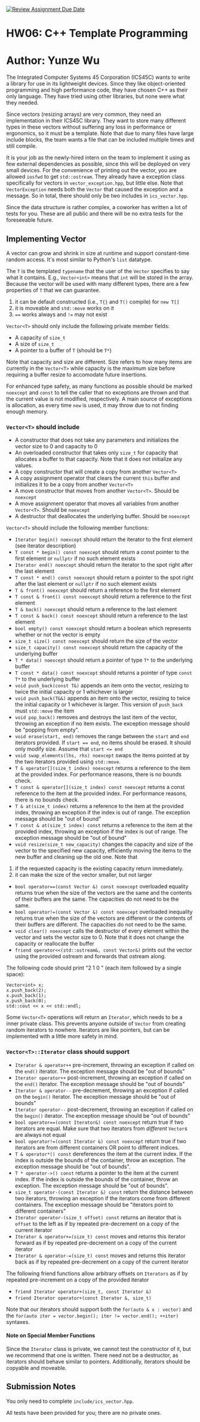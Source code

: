 [![Review Assignment Due Date](https://classroom.github.com/assets/deadline-readme-button-22041afd0340ce965d47ae6ef1cefeee28c7c493a6346c4f15d667ab976d596c.svg)](https://classroom.github.com/a/tidalri1)
# HW06: C++ Template Programming
# Author: Yunze Wu

The Integrated Computer Systems 45 Corporation (ICS45C) wants to write a library for use in its lightweight devices.
Since they like object-oriented programming and high performance code, they have chosen C++ as their only language.
They have tried using other libraries, but none were what they needed.

Since vectors (resizing arrays) are very common, they need an implementation in their ICS45C library.
They want to store many different types in these vectors without suffering any loss in performance or ergonomics,
so it must be a template.
Note that due to many files have large include blocks, the team wants a file that can be included multiple times and still compile.

It is your job as the newly-hired intern on the team to implement it using as few external dependencies as possible, since this will be deployed on very small devices.
For the convenience of printing out the vector, you are allowed `iosfwd` to get `std::ostream`.
They already have a exception class specifically for vectors in `vector_exception.hpp`, but little else.
Note that `VectorException` needs both the `Vector` that caused the exception and a message.
So in total, there should only be two includes in `ics_vector.hpp`.

Since the data structure is rather complex, a coworker has written a lot of tests for you.
These are all public and there will be no extra tests for the foreseeable future.

## Implementing Vector<T> 

A vector can grow and shrink in size at runtime and support constant-time random access. It's most similar to Python's `list` datatype.

The `T` is the templated `typename` that the user of the `Vector` specifies to say what it contains. 
E.g., `Vector<int>` means that `int` will be stored in the array.
Because the vector will be used with many different types, there are a few properties of `T` that we can guarantee.
1. it can be default constructed (i.e., `T{}` and `T()` compile) for `new T[]`
2. it is moveable and `std::move` works on it
3. `==` works always and `!=` may not exist

`Vector<T>` should only include the following private member fields:
- A capacity of `size_t`
- A size of `size_t`
- A pointer to a buffer of `T` (should be `T*`)

Note that capacity and size are different. Size refers to how many items are currently in the `Vector<T>` while capacity is the maximum size before requiring a buffer resize to accomodate future insertions.

For enhanced type safety, as many functions as possible should be marked `noexcept` and `const` to tell the caller that no exceptions are thrown and that the current value is not modified, respectively.
A main source of exceptions is allocation, as every time `new` is used, it may throw due to not finding enough memory.

### `Vector<T>` should include

- A constructor that does not take any parameters and initializes the vector size to 0 and capacity to 0
- An overloaded constructor that takes only `size_t` for capacity that allocates a buffer to that capacity. Note that it does not initialize any values.
- A copy constructor that will create a copy from another `Vector<T>`
- A copy assignment operator that clears the current `this` buffer and initializes it to be a copy from another `Vector<T>`
- A move constructor that moves from another `Vector<T>`. Should be `noexcept`
- A move assignment operator that moves all variables from another `Vector<T>`. Should be `noexcept`
- A destructor that deallocates the underlying buffer. Should be `noexcept`

`Vector<T>` should include the following member functions:
- `Iterator begin() noexcept` should return the iterator to the first element (see iterator description)
- `T const * begin() const noexcept` should return a const pointer to the first element or `nullptr` if no such element exists
- `Iterator end() noexcept` should return the iterator to the spot right after the last element
- `T const * end() const noexcept` should return a pointer to the spot right after the last element or `nullptr` if no such element exists
- `T & front() noexcept` should return a reference to the first element
- `T const & front() const noexcept` should return a reference to the first element
- `T & back() noexcept` should return a reference to the last element
- `T const & back() const noexcept` should return a reference to the last element
- `bool empty() const noexcept` should return a boolean which represents whether or not the vector is empty
- `size_t size() const noexcept` should return the size of the vector
- `size_t capacity() const noexcept` should return the capacity of the underlying buffer
- `T * data() noexcept` should return a pointer of type `T*` to the underlying buffer
- `T const * data() const noexcept` should returns a pointer of type `const T*` to the underlying buffer
- `void push_back(const T&)` appends an item onto the vector, resizing to twice the initial capacity or 1 whichever is larger
- `void push_back(T&&)` appends an item onto the vector, resizing to twice the initial capacity or 1 whichever is larger. This version of `push_back` must `std::move` the item
- `void pop_back()` removes and destroys the last item of the vector, throwing an exception if no item exists. The exception message should be "popping from empty".
- `void erase(start, end)` removes the range between the `start` and `end` iterators provided. If `start == end`, no items should be erased. It should only modify size. Assume that `start <= end`
- `void swap_elements(lhs, rhs) noexcept` swaps the items pointed at by the two iterators provided using `std::move`.
- `T & operator[](size_t index) noexcept` returns a reference to the item at the provided index. For performance reasons, there is no bounds check.
- `T const & operator[](size_t index) const noexcept` returns a const reference to the item at the provided index. For performance reasons, there is no bounds check.
- `T & at(size_t index)` returns a reference to the item at the provided index, throwing an exception if the index is out of range. The exception message should be "out of bound"
- `T const & at(size_t index) const` returns a reference to the item at the provided index, throwing an exception if the index is out of range. The exception message should be "out of bound"
- `void resize(size_t new_capacity)` changes the capacity and size of the vector to the specified new capacity, efficiently moving the items to the new buffer and cleaning up the old one. Note that 
1. if the requested capacity is the existing capacity return immediately.
2. it can make the size of the vector smaller, but not larger
- `bool operator==(const Vector &) const noexcept` overloaded equality returns true when the size of the vectors are the same and the contents of their buffers are the same. The capacities do not need to be the same.
- `bool operator!=(const Vector &) const noexcept` overloaded inequality returns true when the size of the vectors are different or the contents of their buffers are different. The capacities do not need to be the same.
- `void clear() noexcept` calls the destructor of every element within the vector and sets the vector size to 0. Note that it does not change the capacity or reallocate the buffer
- `friend operator<<(std::ostream&, const Vector&)` prints out the vector using the provided ostream and forwards that ostream along.

The following code should print "2 1 0 " (each item followed by a single space):
```
Vector<int> x;
x.push_back(2);
x.push_back(1);
x.push_back(0);
std::cout << x << std::endl;
```

Some `Vector<T>` operations will return an `Iterator`, which needs to be a inner private class.
This prevents anyone outside of `Vector` from creating random iterators to nowhere.
Iterators are like pointers, but can be implemented with a little more safety in mind.

### `Vector<T>::Iterator` class should support
- `Iterator & operator++` pre-increment, throwing an exception if called on the `end()` iterator. The exception message should be "out of bounds"
- `Iterator operator++` post-increment, throwing an exception if called on the `end()` iterator. The exception message should be "out of bounds"
- `Iterator & operator--` pre-decrement, throwing an exception if called on the `begin()` iterator. The exception message should be "out of bounds"
- `Iterator operator--` post-decrement, throwing an exception if called on the `begin()` iterator. The exception message should be "out of bounds"
- `bool operator==(const Iterator&) const noexcept` return true if two iterators are equal. Make sure that two iterators from *different* `Vector`s are always not equal
- `bool operator!=(const Iterator &) const noexcept` return true if two iterators are from different containers OR point to different indices.
- `T & operator*() const` dereferences the item at the current index. If the index is outside the bounds of the container, throw an exception. The exception message should be "out of bounds".
- `T * operator->() const` returns a pointer to the item at the current index. If the index is outside the bounds of the container, throw an exception. The exception message should be "out of bounds".
- `size_t operator-(const Iterator &) const` return the distance between two iterators, throwing an exception if the iterators come from different containers. The exception message should be "iterators point to different containers"
- `Iterator operator-(size_t offset) const` returns an iterator that is `offset` to the left as if by repeated pre-decrement on a copy of the current iterator
- `Iterator & operator+=(size_t) const` moves and returns this iterator forward as if by repeated pre-decrement on a copy of the current iterator
- `Iterator & operator-=(size_t) const` moves and returns this iterator back as if by repeated pre-decrement on a copy of the current iterator

The following friend functions allow arbitrary offsets on `Iterators` as if by repeated pre-increment on a copy of the provided iterator
- `friend Iterator operator+(size_t, const Iterator &)`
- `friend Iterator operator+(const Iterator &, size_t)`


Note that our iterators should support both the `for(auto & x : vector)` and the `for(auto iter = vector.begin(); iter != vector.end(); ++iter)` syntaxes.

#### Note on Special Member Functions
Since the `Iterator` class is private, we cannot test the constructor of it, but we recommend that one is written.
There need not be a destructor, as iterators should behave similar to pointers.
Additionally, iterators should be copyable and moveable.


## Submission Notes
You only need to complete `include/ics_vector.hpp`.

All tests have been provided for you; there are no private ones.